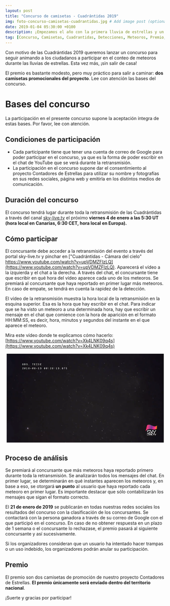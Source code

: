 ```yaml
---
layout: post
title: "Concurso de camisetas - Cuadrántidas 2019"
img: foto-concurso-camisetas-cuadrantidas.jpg # Add image post (optional)
date: 2019-01-04 05:30:00 +0100
description: ¡Empezamos el año con la primera lluvia de estrellas y un concurso desde casa! # Add post description (optional)
tag: [Concurso, Camisetas, Cuadrantidas, Detecciones, Meteoros, Premio, Unidad Didáctica]
---
```

Con motivo de las Cuadrántidas 2019 queremos lanzar un concurso para seguir animando a los ciudadanos a participar en el conteo de meteoros durante las lluvias de estrellas. Esta vez más, ¡sin salir de casa!

El premio es bastante modesto, pero muy práctico para salir a caminar: **dos camisetas promocionales del proyecto**. Lee con atención las bases del concurso.

# Bases del concurso

La participación en el presente concurso supone la aceptación íntegra de estas bases. Por favor, lee con atención.

## Condiciones de participación

* Cada participante tiene que tener una cuenta de correo de Google para poder participar en el concurso, ya que es la forma de poder escribir en el chat de YouTube que se verá durante la retransmisión.
* La participación en el concurso supone dar el consentimiento al proyecto Contadores de Estrellas para utilizar su nombre y fotografías en sus redes sociales, página web y emitirla en los distintos medios de comunicación.

## Duración del concurso

El concurso tendrá lugar durante toda la retransmisión de las Cuadrántidas a través del canal [sky-live.tv](http://sky-live.tv) el próximo **viernes 4 de enero a las 5:30 UT (hora local en Canarias,  6:30 CET, hora local en Europa).**

## Cómo participar

El concursante debe acceder a la retransmisión del evento a través del portal sky-live.tv y pinchar en ["Cuadrántidas - Cámara del cielo" https://www.youtube.com/watch?v=upVDMZFlzLQ](https://www.youtube.com/watch?v=upVDMZFlzLQ). Aparecerá el vídeo a la izquierda y el chat a la derecha. A través del chat, el concursante tiene que escribir en qué hora del vídeo aparece cada uno de los meteoros. Se premiará al concursante que haya reportado en primer lugar más meteoros. En caso de empate, se tendrá en cuenta la rapidez de la detección.

El vídeo de la retransmisión muestra la hora local de la retransmisión en la esquina superior. Esa es la hora que hay escribir en el chat. Para indicar que se ha visto un meteoro a una determinada hora, hay que escribir un mensaje en el chat que comience con la hora de aparición en el formato HH:MM:SS, es decir, hora, minutos y segundos del instante en el que aparece el meteoro.

Mira este vídeo donde te explicamos cómo hacerlo: [https://www.youtube.com/watch?v=Xk4LNK09q4s](https://www.youtube.com/watch?v=Xk4LNK09q4s)

[![Imagen del video de YouTube](../assets/img/video-youtube.png)](https://www.youtube.com/watch?v=Xk4LNK09q4s)

## Proceso de análisis

Se premiará al concursante que más meteoros haya reportado primero durante toda la retransmisión. Se analizarán todos los mensajes del chat. En primer lugar, se determinarán en qué instantes aparecen los meteoros y, en base a eso, se otorgará **un punto** al usuario que haya reportado cada meteoro en primer lugar. Es importante destacar que sólo contabilizarán los mensajes que sigan el formato correcto.

El **21 de enero de 2019** se publicarán en todas nuestras redes sociales los resultados del concurso con la clasificación de los concursantes. Se contactará con la persona ganadora a través de su correo de Google con el que participó en el concurso. En caso de no obtener respuesta en un plazo de 1 semana o el concursante lo rechazase, el premio pasará al siguiente concursante y así sucesivamente.

Si los organizadores consideran que un usuario ha intentado hacer trampas o un uso indebido, los organizadores podrán anular su participación.

## Premio

El premio son dos camisetas de promoción de nuestro proyecto Contadores de Estrellas. **El premio únicamente será enviado dentro del territorio nacional**.

¡Suerte y gracias por participar!
